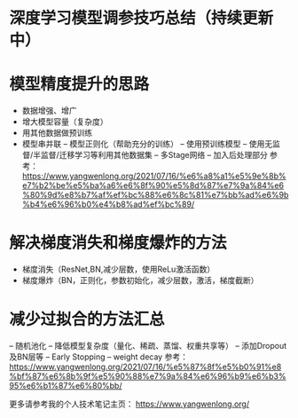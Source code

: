 # 深度学习模型调参技巧总结（持续更新中）

# 模型精度提升的思路
- 数据增强、增广
- 增大模型容量（复杂度）
- 用其他数据做预训练
- 模型串并联
– 模型正则化（帮助充分的训练）
– 使用预训练模型
– 使用无监督/半监督/迁移学习等利用其他数据集
– 多Stage网络
– 加入后处理部分
参考：
https://www.yangwenlong.org/2021/07/16/%e6%a8%a1%e5%9e%8b%e7%b2%be%e5%ba%a6%e6%8f%90%e5%8d%87%e7%9a%84%e6%80%9d%e8%b7%af%ef%bc%88%e6%8c%81%e7%bb%ad%e6%9b%b4%e6%96%b0%e4%b8%ad%ef%bc%89/

# 解决梯度消失和梯度爆炸的方法
- 梯度消失（ResNet,BN,减少层数，使用ReLu激活函数）
- 梯度爆炸（BN，正则化，参数初始化，减少层数，激活，梯度截断）


# 减少过拟合的方法汇总
– 随机池化
– 降低模型复杂度（量化、稀疏、蒸馏、权重共享等）
– 添加Dropout及BN层等
– Early Stopping
– weight decay
参考：
https://www.yangwenlong.org/2021/07/16/%e5%87%8f%e5%b0%91%e8%bf%87%e6%8b%9f%e5%90%88%e7%9a%84%e6%96%b9%e6%b3%95%e6%b1%87%e6%80%bb/

更多请参考我的个人技术笔记主页：
https://www.yangwenlong.org/
